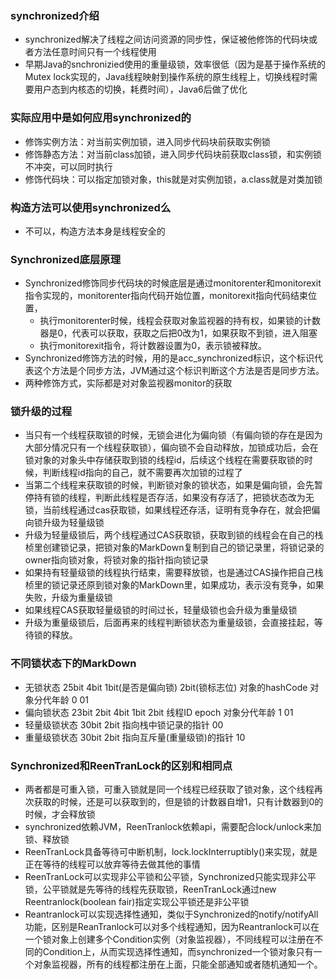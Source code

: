 ### synchronized介绍
- synchronized解决了线程之间访问资源的同步性，保证被他修饰的代码块或者方法任意时间只有一个线程使用
- 早期Java的snchronizied使用的重量级锁，效率很低（因为是基于操作系统的Mutex lock实现的，Java线程映射到操作系统的原生线程上，切换线程时需要用户态到内核态的切换，耗费时间），Java6后做了优化

### 实际应用中是如何应用synchronized的
- 修饰实例方法：对当前实例加锁，进入同步代码块前获取实例锁
- 修饰静态方法：对当前class加锁，进入同步代码块前获取class锁，和实例锁不冲突，可以同时执行
- 修饰代码块：可以指定加锁对象，this就是对实例加锁，a.class就是对类加锁

### 构造方法可以使用synchronized么
- 不可以，构造方法本身是线程安全的

### Synchronized底层原理
- Synchronized修饰同步代码块的时候底层是通过monitorenter和monitorexit指令实现的，monitorenter指向代码开始位置，monitorexit指向代码结束位置，
  - 执行monitorenter时候，线程会获取对象监视器的持有权，如果锁的计数器是0，代表可以获取，获取之后把0改为1，如果获取不到锁，进入阻塞
  - 执行monitorexit指令，将计数器设置为0，表示锁被释放。
- Synchronized修饰方法的时候，用的是acc_synchronized标识，这个标识代表这个方法是个同步方法，JVM通过这个标识判断这个方法是否是同步方法。
- 两种修饰方式，实际都是对对象监视器monitor的获取

### 锁升级的过程
- 当只有一个线程获取锁的时候，无锁会进化为偏向锁（有偏向锁的存在是因为大部分情况只有一个线程获取锁），偏向锁不会自动释放，加锁成功后，会在锁对象的对象头中存储获取到锁的线程id，后续这个线程在需要获取锁的时候，判断线程id指向的自己，就不需要再次加锁的过程了
- 当第二个线程来获取锁的时候，判断锁对象的锁状态，如果是偏向锁，会先暂停持有锁的线程，判断此线程是否存活，如果没有存活了，把锁状态改为无锁，当前线程通过cas获取锁，如果线程还存活，证明有竞争存在，就会把偏向锁升级为轻量级锁
- 升级为轻量级锁后，两个线程通过CAS获取锁，获取到锁的线程会在自己的栈桢里创建锁记录，把锁对象的MarkDown复制到自己的锁记录里，将锁记录的owner指向锁对象，将锁对象的指针指向锁记录
- 如果持有轻量级锁的线程执行结束，需要释放锁，也是通过CAS操作把自己栈桢里的锁记录还原到锁对象的MarkDown里，如果成功，表示没有竞争，如果失败，升级为重量级锁
- 如果线程CAS获取轻量级锁的时间过长，轻量级锁也会升级为重量级锁
- 升级为重量级锁后，后面再来的线程判断锁状态为重量级锁，会直接挂起，等待锁的释放。

### 不同锁状态下的MarkDown
- 无锁状态
25bit 	4bit 	1bit(是否是偏向锁) 	2bit(锁标志位)
对象的hashCode 	对象分代年龄 	0 	01
- 偏向锁状态
23bit 	2bit 	4bit 	1bit 	2bit
线程ID 	epoch 	对象分代年龄 	1 	01
- 轻量级锁状态
30bit 	2bit
指向栈中锁记录的指针 	00
- 重量级锁状态
30bit 	2bit
指向互斥量(重量级锁)的指针 	10

### Synchronized和ReenTranLock的区别和相同点
- 两者都是可重入锁，可重入锁就是同一个线程已经获取了锁对象，这个线程再次获取的时候，还是可以获取到的，但是锁的计数器自增1，只有计数器到0的时候，才会释放锁
- synchronized依赖JVM，ReenTranlock依赖api，需要配合lock/unlock来加锁、释放锁
- ReenTranLock具备等待可中断机制，lock.lockInterruptibly()来实现，就是正在等待的线程可以放弃等待去做其他的事情
- ReenTranLock可以实现非公平锁和公平锁，Synchronized只能实现非公平锁，公平锁就是先等待的线程先获取锁，ReenTranLock通过new Reentranlock(boolean fair)指定实现公平锁还是非公平锁
- Reantranlock可以实现选择性通知，类似于Synchronized的notify/notifyAll功能，区别是ReanTranlock可以对多个线程通知，因为Reantranlock可以在一个锁对象上创建多个Condition实例（对象监视器），不同线程可以注册在不同的Condition上，从而实现选择性通知，而synchronized一个锁对象只有一个对象监视器，所有的线程都注册在上面，只能全部通知或者随机通知一个。
